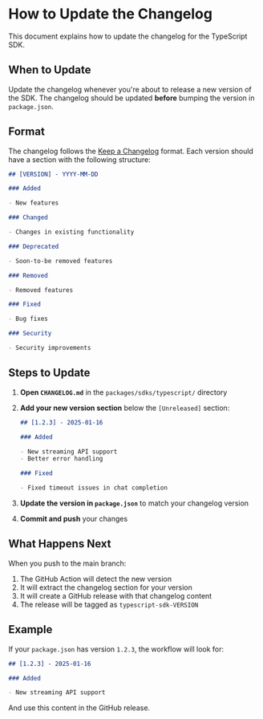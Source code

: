 # How to Update the Changelog

This document explains how to update the changelog for the TypeScript SDK.

## When to Update

Update the changelog whenever you're about to release a new version of the SDK. The changelog should be updated **before** bumping the version in `package.json`.

## Format

The changelog follows the [Keep a
Changelog](https://keepachangelog.com/en/1.0.0/) format. Each version should
have a section with the following structure:

```markdown
## [VERSION] - YYYY-MM-DD

### Added

- New features

### Changed

- Changes in existing functionality

### Deprecated

- Soon-to-be removed features

### Removed

- Removed features

### Fixed

- Bug fixes

### Security

- Security improvements
```

## Steps to Update

1. **Open `CHANGELOG.md`** in the `packages/sdks/typescript/` directory

2. **Add your new version section** below the `[Unreleased]` section:

   ```markdown
   ## [1.2.3] - 2025-01-16

   ### Added

   - New streaming API support
   - Better error handling

   ### Fixed

   - Fixed timeout issues in chat completion
   ```

3. **Update the version in `package.json`** to match your changelog version

4. **Commit and push** your changes

## What Happens Next

When you push to the main branch:

1. The GitHub Action will detect the new version
2. It will extract the changelog section for your version
3. It will create a GitHub release with that changelog content
4. The release will be tagged as `typescript-sdk-VERSION`

## Example

If your `package.json` has version `1.2.3`, the workflow will look for:

```markdown
## [1.2.3] - 2025-01-16

### Added

- New streaming API support
```

And use this content in the GitHub release.
